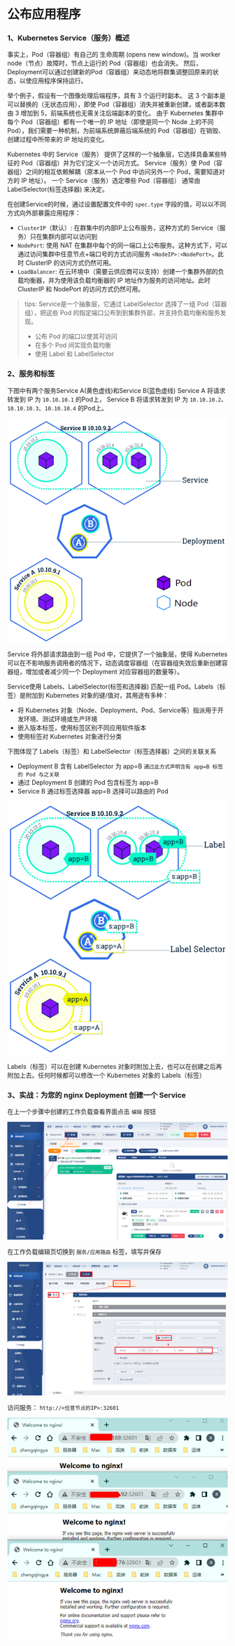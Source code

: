 # 公布应用程序

### 1、Kubernetes Service（服务）概述

事实上，Pod（容器组）有自己的 生命周期 (opens new window)。当 worker node（节点）故障时，节点上运行的 Pod（容器组）也会消失。
然后，Deployment可以通过创建新的Pod（容器组）来动态地将群集调整回原来的状态，以使应用程序保持运行。

举个例子，假设有一个图像处理后端程序，具有 3 个运行时副本。
这 3 个副本是可以替换的（无状态应用），即使 Pod（容器组）消失并被重新创建，或者副本数由 3 增加到 5，前端系统也无需关注后端副本的变化。
由于 Kubernetes 集群中每个 Pod（容器组）都有一个唯一的 IP 地址（即使是同一个 Node 上的不同 Pod），我们需要一种机制，为前端系统屏蔽后端系统的 Pod（容器组）在销毁、创建过程中所带来的 IP 地址的变化。

Kubernetes 中的 Service（服务） 提供了这样的一个抽象层，它选择具备某些特征的 Pod（容器组）并为它们定义一个访问方式。
Service（服务）使 Pod（容器组）之间的相互依赖解耦（原本从一个 Pod 中访问另外一个 Pod，需要知道对方的 IP 地址）。
一个 Service（服务）选定哪些 Pod（容器组） 通常由 LabelSelector(标签选择器) 来决定。

在创建Service的时候，通过设置配置文件中的 `spec.type` 字段的值，可以以不同方式向外部暴露应用程序：

- `ClusterIP`（默认）: 在群集中的内部IP上公布服务，这种方式的 Service（服务）只在集群内部可以访问到
- `NodePort`: 使用 NAT 在集群中每个的同一端口上公布服务。这种方式下，可以通过访问集群中任意节点+端口号的方式访问服务 `<NodeIP>:<NodePort>`。此时 ClusterIP 的访问方式仍然可用。
- `LoadBalancer`: 在云环境中（需要云供应商可以支持）创建一个集群外部的负载均衡器，并为使用该负载均衡器的 IP 地址作为服务的访问地址。此时 ClusterIP 和 NodePort 的访问方式仍然可用。

> tips: Service是一个抽象层，它通过 LabelSelector 选择了一组 Pod（容器组），把这些 Pod 的指定端口公布到到集群外部，并支持负载均衡和服务发现。
> - 公布 Pod 的端口以使其可访问
> - 在多个 Pod 间实现负载均衡
> - 使用 Label 和 LabelSelector

### 2、服务和标签

下图中有两个服务Service A(黄色虚线)和Service B(蓝色虚线) Service A 将请求转发到 IP 为 `10.10.10.1` 的Pod上， Service B 将请求转发到 IP 为
`10.10.10.2`、`10.10.10.3`、`10.10.10.4` 的Pod上。

![img.png](images/kuboard-service-01.png)

Service 将外部请求路由到一组 Pod 中，它提供了一个抽象层，使得 Kubernetes 可以在不影响服务调用者的情况下，动态调度容器组（在容器组失效后重新创建容器组，增加或者减少同一个 Deployment 对应容器组的数量等）。

Service使用 Labels、LabelSelector(标签和选择器) 匹配一组 Pod。Labels（标签）是附加到 Kubernetes 对象的键/值对，其用途有多种：

- 将 Kubernetes 对象（Node、Deployment、Pod、Service等）指派用于开发环境、测试环境或生产环境
- 嵌入版本标签，使用标签区别不同应用软件版本
- 使用标签对 Kubernetes 对象进行分类

下图体现了 Labels（标签）和 LabelSelector（标签选择器）之间的关联关系

- Deployment B 含有 LabelSelector 为 app=B `通过此方式声明含有 app=B 标签的 Pod 与之关联`
- 通过 Deployment B 创建的 Pod 包含标签为 app=B
- Service B 通过标签选择器 app=B 选择可以路由的 Pod

![img.png](images/kuboard-service-02.png)

Labels（标签）可以在创建 Kubernetes 对象时附加上去，也可以在创建之后再附加上去。任何时候都可以修改一个 Kubernetes 对象的 Labels（标签）

### 3、实战：为您的 nginx Deployment 创建一个 Service

在上一个步骤中创建的工作负载查看界面点击 `编辑` 按钮

![img.png](images/kuboard-service-03.png)

在工作负载编辑页切换到 `服务/应用路由` 标签，填写并保存

![img.png](images/kuboard-service-04.png)

访问服务： `http://<任意节点的IP>:32601`

![img.png](images/kuboard-service-05.png)
